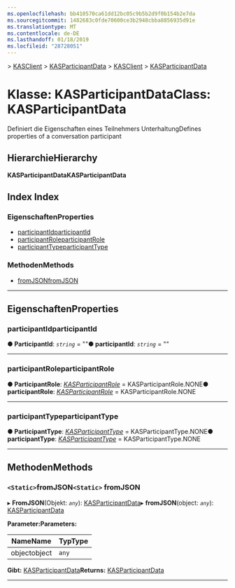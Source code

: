 ```yaml
---
ms.openlocfilehash: bb410570ca61dd12bc05c9b5b2d9f0b154b2e7da
ms.sourcegitcommit: 1482683c0fde70600ce3b2948cbba8856935d91e
ms.translationtype: MT
ms.contentlocale: de-DE
ms.lasthandoff: 01/18/2019
ms.locfileid: "28728051"
---
```

<span data-ttu-id="c4876-101">[](../README.md) > [KASClient](../modules/kasclient.md) > [KASParticipantData](../classes/kasclient.kasparticipantdata.md)</span><span class="sxs-lookup"><span data-stu-id="c4876-101">[](../README.md) > [KASClient](../modules/kasclient.md) > [KASParticipantData](../classes/kasclient.kasparticipantdata.md)</span></span>

# <a name="class-kasparticipantdata"></a><span data-ttu-id="c4876-102">Klasse: KASParticipantData</span><span class="sxs-lookup"><span data-stu-id="c4876-102">Class: KASParticipantData</span></span>

<span data-ttu-id="c4876-103">Definiert die Eigenschaften eines Teilnehmers Unterhaltung</span><span class="sxs-lookup"><span data-stu-id="c4876-103">Defines properties of a conversation participant</span></span>
## <a name="hierarchy"></a><span data-ttu-id="c4876-104">Hierarchie</span><span class="sxs-lookup"><span data-stu-id="c4876-104">Hierarchy</span></span>

<span data-ttu-id="c4876-105">**KASParticipantData**</span><span class="sxs-lookup"><span data-stu-id="c4876-105">**KASParticipantData**</span></span>

## <a name="index"></a><span data-ttu-id="c4876-106">Index </span><span class="sxs-lookup"><span data-stu-id="c4876-106">Index</span></span>

### <a name="properties"></a><span data-ttu-id="c4876-107">Eigenschaften</span><span class="sxs-lookup"><span data-stu-id="c4876-107">Properties</span></span>

* [<span data-ttu-id="c4876-108">participantId</span><span class="sxs-lookup"><span data-stu-id="c4876-108">participantId</span></span>](kasclient.kasparticipantdata.md#participantid)
* [<span data-ttu-id="c4876-109">participantRole</span><span class="sxs-lookup"><span data-stu-id="c4876-109">participantRole</span></span>](kasclient.kasparticipantdata.md#participantrole)
* [<span data-ttu-id="c4876-110">participantType</span><span class="sxs-lookup"><span data-stu-id="c4876-110">participantType</span></span>](kasclient.kasparticipantdata.md#participanttype)
### <a name="methods"></a><span data-ttu-id="c4876-111">Methoden</span><span class="sxs-lookup"><span data-stu-id="c4876-111">Methods</span></span>

* [<span data-ttu-id="c4876-112">fromJSON</span><span class="sxs-lookup"><span data-stu-id="c4876-112">fromJSON</span></span>](kasclient.kasparticipantdata.md#fromjson)

---

## <a name="properties"></a><span data-ttu-id="c4876-113">Eigenschaften</span><span class="sxs-lookup"><span data-stu-id="c4876-113">Properties</span></span>

<a id="participantid"></a>

###  <a name="participantid"></a><span data-ttu-id="c4876-114">participantId</span><span class="sxs-lookup"><span data-stu-id="c4876-114">participantId</span></span>

<span data-ttu-id="c4876-115">**● ParticipantId**: *`string`* = ""</span><span class="sxs-lookup"><span data-stu-id="c4876-115">**● participantId**: *`string`* = ""</span></span>

___

<a id="participantrole"></a>

###  <a name="participantrole"></a><span data-ttu-id="c4876-116">participantRole</span><span class="sxs-lookup"><span data-stu-id="c4876-116">participantRole</span></span>

<span data-ttu-id="c4876-117">**● ParticipantRole**: *[KASParticipantRole](../enums/kasclient.kasparticipantrole.md)* = KASParticipantRole.NONE</span><span class="sxs-lookup"><span data-stu-id="c4876-117">**● participantRole**: *[KASParticipantRole](../enums/kasclient.kasparticipantrole.md)* =  KASParticipantRole.NONE</span></span>

___

<a id="participanttype"></a>

###  <a name="participanttype"></a><span data-ttu-id="c4876-118">participantType</span><span class="sxs-lookup"><span data-stu-id="c4876-118">participantType</span></span>

<span data-ttu-id="c4876-119">**● ParticipantType**: *[KASParticipantType](../enums/kasclient.kasparticipanttype.md)* = KASParticipantType.NONE</span><span class="sxs-lookup"><span data-stu-id="c4876-119">**● participantType**: *[KASParticipantType](../enums/kasclient.kasparticipanttype.md)* =  KASParticipantType.NONE</span></span>

___

## <a name="methods"></a><span data-ttu-id="c4876-120">Methoden</span><span class="sxs-lookup"><span data-stu-id="c4876-120">Methods</span></span>

<a id="fromjson"></a>

### <a name="static-fromjson"></a><span data-ttu-id="c4876-121">`<Static>`fromJSON</span><span class="sxs-lookup"><span data-stu-id="c4876-121">`<Static>` fromJSON</span></span>

<span data-ttu-id="c4876-122">▸ **FromJSON**(Objekt: *`any`*): [KASParticipantData](kasclient.kasparticipantdata.md)</span><span class="sxs-lookup"><span data-stu-id="c4876-122">▸ **fromJSON**(object: *`any`*): [KASParticipantData](kasclient.kasparticipantdata.md)</span></span>

<span data-ttu-id="c4876-123">**Parameter:**</span><span class="sxs-lookup"><span data-stu-id="c4876-123">**Parameters:**</span></span>

| <span data-ttu-id="c4876-124">Name</span><span class="sxs-lookup"><span data-stu-id="c4876-124">Name</span></span> | <span data-ttu-id="c4876-125">Typ</span><span class="sxs-lookup"><span data-stu-id="c4876-125">Type</span></span> |
| ------ | ------ |
| <span data-ttu-id="c4876-126">object</span><span class="sxs-lookup"><span data-stu-id="c4876-126">object</span></span> | `any` |

<span data-ttu-id="c4876-127">**Gibt:** [KASParticipantData](kasclient.kasparticipantdata.md)</span><span class="sxs-lookup"><span data-stu-id="c4876-127">**Returns:** [KASParticipantData](kasclient.kasparticipantdata.md)</span></span>

___

